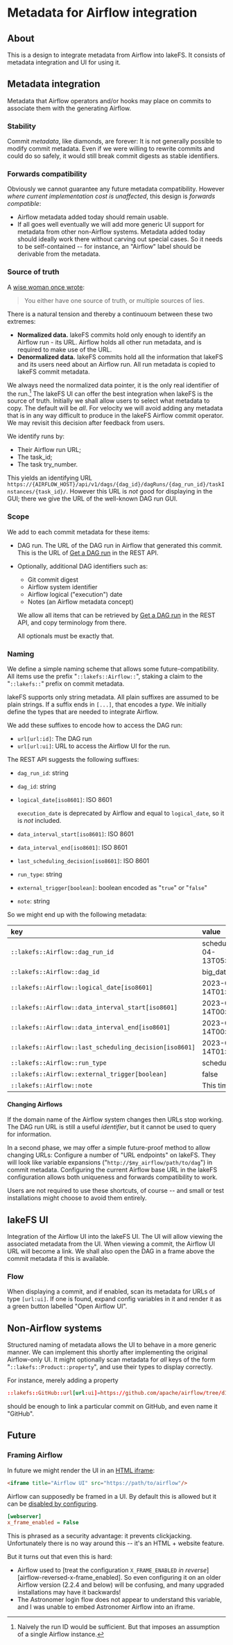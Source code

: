 # Metadata for Airflow integration

## About

This is a design to integrate metadata from Airflow into lakeFS.  It
consists of metadata integration and UI for using it.

## Metadata integration

Metadata that Airflow operators and/or hooks may place on commits to
associate them with the generating Airflow.

### Stability

Commit _metadata_, like diamonds, are forever: It is not generally possible to
modify commit metadata.  Even if we were willing to rewrite commits and
could do so safely, it would still break commit digests as stable
identifiers.

### Forwards compatibility

Obviously we cannot guarantee any future metadata compatibility.  However
_where current implementation cost is unaffected_, this design is _forwards
compatible_:

* Airflow metadata added today should remain usable.
* If all goes well eventually we will add more generic UI support for
  metadata from other non-Airflow systems.  Metadata added today should
  ideally work there without carving out special cases.  So it needs to be
  self-contained -- for instance, an "Airflow" label should be derivable
  from the metadata.

### Source of truth

A [wise woman once wrote](https://twitter.com/mipsytipsy/status/998084191488126976):

> You either have one source of truth, or multiple sources of lies.

There is a natural tension and thereby a continuoum between these two
extremes:

* **Normalized data.**  lakeFS commits hold only enough to identify an
  Airflow run - its URL.  Airflow holds all other run metadata, and is
  required to make use of the URL.
* **Denormalized data.**  lakeFS commits hold all the information that
  lakeFS and its users need about an Airflow run.  All run metadata is
  copied to lakeFS commit metadata.

We always need the normalized data pointer, it is the only real identifier
of the run.[^1] The lakeFS UI can offer the best integration when lakeFS is
the source of truth.  Initially we shall allow users to select what metadata
to copy.  The default will be _all_.  For velocity we will avoid adding any
metadata that is in any way difficult to produce in the lakeFS Airflow
commit operator.  We may revisit this decision after feedback from users.

We identify runs by:

* Their Airflow run URL;
* The task_id;
* The task try_number.

This yields an identifying URL
`https://{AIRFLOW_HOST}/api/v1/dags/{dag_id}/dagRuns/{dag_run_id}/taskInstances/{task_id}/`.
However this URL is _not_ good for displaying in the GUI; there we give the
URL of the well-known DAG run GUI.


[^1]: Naively the run ID would be sufficient.  But that imposes an
    assumption of a single Airflow instance.

### Scope

We add to each commit metadata for these items:

* DAG run.  The URL of the DAG run in Airflow that generated this commit.
  This is the URL of [Get a DAG run][get-dag-run] in the REST API.
* Optionally, additional DAG identifiers such as:
  * Git commit digest
  * Airflow system identifier
  * Airflow logical ("execution") date
  * Notes (an Airflow metadata concept)

  We allow all items that can be retrieved by [Get a DAG run][get-dag-run]
  in the REST API, and copy terminology from there.

  All optionals must be exactly that.
  
### Naming

We define a simple naming scheme that allows some future-compatibility.  All
items use the prefix "`::lakefs::Airflow::`", staking a claim to the
"`::lakefs::`" prefix on commit metadata.

lakeFS supports only string metadata.  All plain suffixes are assumed to be
plain strings.  If a suffix ends in `[...]`, that encodes a _type_.  We
initially define the types that are needed to integrate Airflow.

We add these suffixes to encode how to access the DAG run:

* `url[url:id]`: The DAG run
* `url[url:ui]`: URL to access the Airflow UI for the run.

The REST API suggests the following suffixes:

* `dag_run_id`: string
* `dag_id`: string
* `logical_date[iso8601]`: ISO 8601

  `execution_date` is deprecated by Airflow and equal to `logical_date`, so
  it is _not_ included.
* `data_interval_start[iso8601]`: ISO 8601
* `data_interval_end[iso8601]`: ISO 8601
* `last_scheduling_decision[iso8601]`:  ISO 8601
* `run_type`: string
* `external_trigger[boolean]`: boolean encoded as "`true`" or "`false`"
* `note`: string

So we might end up with the following metadata:

| key                                                    | value                                |
|:-------------------------------------------------------|:-------------------------------------|
| `::lakefs::Airflow::dag_run_id`                        | scheduled__2023-04-13T05:40:00+00:00 |
| `::lakefs::Airflow::dag_id`                            | big_data_dag                         |
| `::lakefs::Airflow::logical_date[iso8601]`             | 2023-04-14T01:02:03+00:00            |
| `::lakefs::Airflow::data_interval_start[iso8601]`      | 2023-04-14T00:11:22+00:00            |
| `::lakefs::Airflow::data_interval_end[iso8601]`        | 2023-04-14T00:22:25+00:00            |
| `::lakefs::Airflow::last_scheduling_decision[iso8601]` | 2023-04-14T01:02:01+00:00            |
| `::lakefs::Airflow::run_type`                          | scheduled                            |
| `::lakefs::Airflow::external_trigger[boolean]`         | false                                |
| `::lakefs::Airflow::note`                              | This time for sure!                  |

#### Changing Airflows

If the domain name of the Airflow system changes then URLs stop working.
The DAG run URL is still a useful _identifier_, but it cannot be used to
query for information.

In a second phase, we may offer a simple future-proof method to allow
changing URLs: Configure a number of "URL endpoints" on lakeFS.  They will
look like variable expansions ("`http://$my_airflow/path/to/dag`") in commit
metadata.  Configuring the current Airflow base URL in the lakeFS
configuration allows both uniqueness and forwards compatibility to work.

Users are not required to use these shortcuts, of course -- and small or
test installations might choose to avoid them entirely.

## lakeFS UI

Integration of the Airflow UI into the lakeFS UI.  The UI will allow viewing
the associated metadata from the UI.  When viewing a commit, the Airflow UI
URL will become a link.  We shall also open the DAG in a frame above the
commit metadata if this is available.

### Flow

When displaying a commit, and if enabled, scan its metadata for URLs of type
`[url:ui]`.  If one is found, expand config variables in it and render it as a green button labelled "Open Airflow UI".

## Non-Airflow systems

Structured naming of metadata allows the UI to behave in a more generic
manner.  We can implement this shortly after implementing the original
Airflow-only UI.  It might optionally scan metadata for _all_ keys of the
form "`::lakefs::Product::property`", and use their types to display
correctly.

For instance, merely adding a property
```conf
::lakefs::GitHub::url[url:ui]=https://github.com/apache/airflow/tree/d16e54d16e54
```
should be enough to link a particular commit on GitHub, and even name it "GitHub".

## Future

### Framing Airflow

In future we might render the UI in an [HTML iframe][mdn-iframe]:

```html
<iframe title="Airflow UI" src="https://path/to/airflow"/>
```

Airflow can supposedly be framed in a UI.  By default this is allowed but it
can be [disabled by configuring][airflow-framing].

```ini
[webserver]
x_frame_enabled = False
```

This is phrased as a security advantage: it prevents clickjacking.
Unfortunately there is no way around this -- it's an HTML + website feature.

But it turns out that even this is hard:

* Airflow used to [treat the configuration `X_FRAME_ENABLED` _in
  reverse_][airflow-reversed-x-frame_enabled].  So even configuring it on an
  older Airflow version (2.2.4 and below) will be confusing, and many
  upgraded installations may have it backwards!
* The Astronomer login flow does not appear to understand this variable, and
  I was unable to embed Astronomer Airflow into an iframe.

[get-dag-run]:  https://airflow.apache.org/docs/apache-airflow/stable/stable-rest-api-ref.html#operation/get_dag_run
[airflow-framing]:  https://airflow.apache.org/docs/apache-airflow/stable/administration-and-deployment/security/webserver.html#rendering-airflow-ui-in-a-web-frame-from-another-site
[mdn-iframe]:  https://developer.mozilla.org/en-US/docs/Web/HTML/Element/iframe
[airflow-reversed-x-frame-enabled]:  https://github.com/apache/airflow/blob/main/RELEASE_NOTES.rst#the-webserverx_frame_enabled-configuration-works-according-to-description-now-23222
